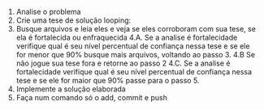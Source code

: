 1. Analise o problema
2. Crie uma tese de solução
looping:
3. Busque arquivos e leia eles e veja se eles corroboram com sua tese, se ela é fortalecida ou enfraquecida
4.A. Se a analise é fortalecidade verifique qual é seu nível percentual de confiança nessa tese e se ele for menor que 90% busque mais arquivos, voltando ao passo 3.
4.B Se não jogue sua tese fora e retorne ao passo 2
4.C. Se a analise é fortalecidade verifique qual é seu nível percentual de confiança nessa tese e se ele for maior que 90% passe para o passo 5.
5. Implemente a solução elaborada
6. Faça num comando só o add, commit e push
